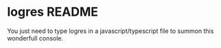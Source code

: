 # logres README

You just need to type logres in a javascript/typescript file to summon this wonderfull console.
